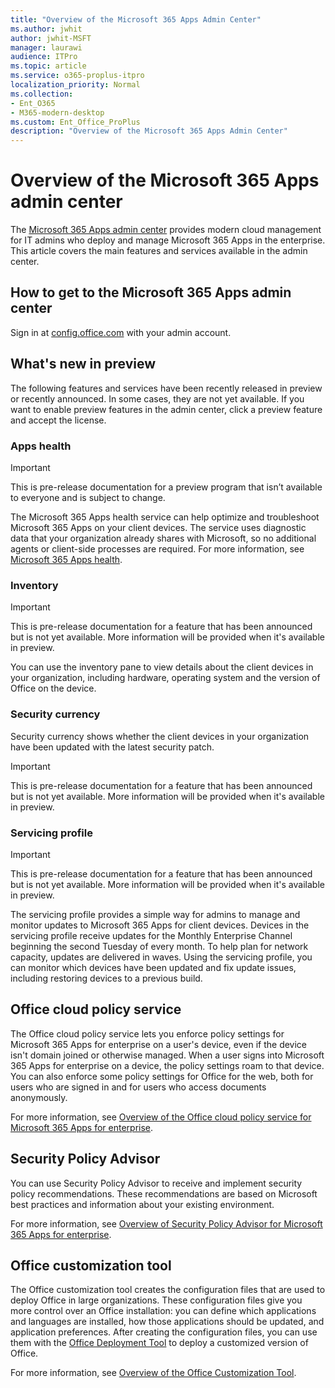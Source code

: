 ```yaml
---
title: "Overview of the Microsoft 365 Apps Admin Center"
ms.author: jwhit
author: jwhit-MSFT
manager: laurawi
audience: ITPro
ms.topic: article
ms.service: o365-proplus-itpro
localization_priority: Normal
ms.collection: 
- Ent_O365
- M365-modern-desktop
ms.custom: Ent_Office_ProPlus
description: "Overview of the Microsoft 365 Apps Admin Center"
---
```


# Overview of the Microsoft 365 Apps admin center

The [Microsoft 365 Apps admin center](https://aka.ms/o365clientmgmt) provides modern cloud management for IT admins who  deploy and manage Microsoft 365 Apps in the enterprise. This article covers the main features and services available in the admin center.

## How to get to the Microsoft 365 Apps admin center

Sign in at [config.office.com](https://config.office.com/) with your admin account.

## What's new in preview

The following features and services have been recently released in preview or recently announced. In some cases, they are not yet available. If you want to enable preview features in the admin center, click a preview feature and accept the license.

### Apps health 

> [!IMPORTANT]
> This is pre-release documentation for a preview program that isn’t available to everyone and is subject to change.

The Microsoft 365 Apps health service can help optimize and troubleshoot Microsoft 365 Apps on your client devices. The service uses diagnostic data that your organization already shares with Microsoft, so no additional agents or client-side processes are required. For more information, see [Microsoft 365 Apps health](microsoft-365-apps-health.md).

### Inventory 

> [!IMPORTANT]
> This is pre-release documentation for a feature that has been announced but is not yet available. More information will be provided when it's available in preview.

You can use the inventory pane to view details about the client devices in your organization, including hardware, operating system and the version of Office on the device. 

### Security currency

Security currency shows whether the client devices in your organization have been updated with the latest security patch.

> [!IMPORTANT]
> This is pre-release documentation for a feature that has been announced but is not yet available. More information will be provided when it's available in preview.

### Servicing profile

> [!IMPORTANT]
> This is pre-release documentation for a feature that has been announced but is not yet available. More information will be provided when it's available in preview.

The servicing profile provides a simple way for admins to manage and monitor updates to Microsoft 365 Apps for client devices. Devices in the servicing profile receive updates for the Monthly Enterprise Channel beginning the second Tuesday of every month. To help plan for network capacity, updates are delivered in waves. Using the servicing profile, you can monitor which devices have been updated and fix update issues, including restoring devices to a previous build.

## Office cloud policy service

The Office cloud policy service lets you enforce policy settings for Microsoft 365 Apps for enterprise on a user's device, even if the device isn't domain joined or otherwise managed. When a user signs into Microsoft 365 Apps for enterprise on a device, the policy settings roam to that device. You can also enforce some policy settings for Office for the web, both for users who are signed in and for users who access documents anonymously. 

For more information, see [Overview of the Office cloud policy service for Microsoft 365 Apps for enterprise](../overview-office-cloud-policy-service.md).

## Security Policy Advisor

You can use Security Policy Advisor to receive and implement security policy recommendations. These recommendations are based on Microsoft best practices and information about your existing environment. 

For more information, see [Overview of Security Policy Advisor for Microsoft 365 Apps for enterprise](../overview-of-security-policy-advisor.md).

## Office customization tool

The Office customization tool creates the configuration files that are used to deploy Office in large organizations. These configuration files give you more control over an Office installation: you can define which applications and languages are installed, how those applications should be updated, and application preferences. After creating the configuration files, you can use them with the [Office Deployment Tool](overview-office-deployment-tool.md) to deploy a customized version of Office. 

For more information, see [Overview of the Office Customization Tool](../overview-of-the-office-customization-tool-for-click-to-run.md).

